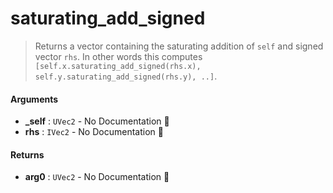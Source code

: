 # saturating\_add\_signed

>  Returns a vector containing the saturating addition of `self` and signed vector `rhs`.
>  In other words this computes `[self.x.saturating_add_signed(rhs.x), self.y.saturating_add_signed(rhs.y), ..]`.

#### Arguments

- **\_self** : `UVec2` \- No Documentation 🚧
- **rhs** : `IVec2` \- No Documentation 🚧

#### Returns

- **arg0** : `UVec2` \- No Documentation 🚧